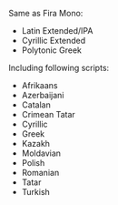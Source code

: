 Same as Fira Mono:

- Latin Extended/IPA
- Cyrillic Extended
- Polytonic Greek

Including following scripts:

- Afrikaans
- Azerbaijani
- Catalan
- Crimean Tatar
- Cyrillic
- Greek
- Kazakh
- Moldavian
- Polish
- Romanian
- Tatar
- Turkish
